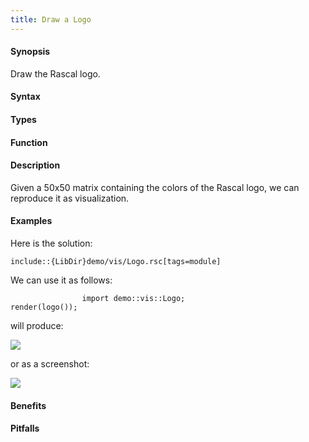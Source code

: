 ```yaml
---
title: Draw a Logo
---
```


#### Synopsis

Draw the Rascal logo.

#### Syntax

#### Types

#### Function

#### Description

Given a 50x50 matrix containing the colors of the Rascal logo,
we can reproduce it as visualization.

#### Examples

Here is the solution:
```rascal
include::{LibDir}demo/vis/Logo.rsc[tags=module]
```

                
We can use it as follows:
```rascal-figure,width=,height=,file=logo1.png
                import demo::vis::Logo;
render(logo());
```
will produce:

![]((logo1.png))

or as a screenshot:


![]((DrawLogo-Screenshot1.png))



#### Benefits

#### Pitfalls

